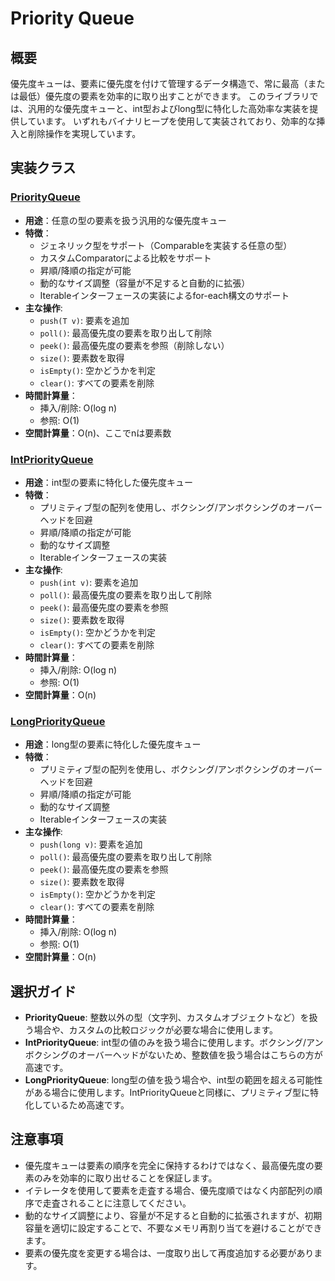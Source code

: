 # Priority Queue

## 概要

優先度キューは、要素に優先度を付けて管理するデータ構造で、常に最高（または最低）優先度の要素を効率的に取り出すことができます。
このライブラリでは、汎用的な優先度キューと、int型およびlong型に特化した高効率な実装を提供しています。
いずれもバイナリヒープを使用して実装されており、効率的な挿入と削除操作を実現しています。

## 実装クラス

### [PriorityQueue](./src/PriorityQueue.java)

- **用途**：任意の型の要素を扱う汎用的な優先度キュー
- **特徴**：
	- ジェネリック型をサポート（Comparable<T>を実装する任意の型）
	- カスタムComparatorによる比較をサポート
	- 昇順/降順の指定が可能
	- 動的なサイズ調整（容量が不足すると自動的に拡張）
	- Iterableインターフェースの実装によるfor-each構文のサポート
- **主な操作**:
	- `push(T v)`: 要素を追加
	- `poll()`: 最高優先度の要素を取り出して削除
	- `peek()`: 最高優先度の要素を参照（削除しない）
	- `size()`: 要素数を取得
	- `isEmpty()`: 空かどうかを判定
	- `clear()`: すべての要素を削除
- **時間計算量**：
	- 挿入/削除: O(log n)
	- 参照: O(1)
- **空間計算量**：O(n)、ここでnは要素数

### [IntPriorityQueue](./src/IntPriorityQueue.java)

- **用途**：int型の要素に特化した優先度キュー
- **特徴**：
	- プリミティブ型の配列を使用し、ボクシング/アンボクシングのオーバーヘッドを回避
	- 昇順/降順の指定が可能
	- 動的なサイズ調整
	- Iterableインターフェースの実装
- **主な操作**:
	- `push(int v)`: 要素を追加
	- `poll()`: 最高優先度の要素を取り出して削除
	- `peek()`: 最高優先度の要素を参照
	- `size()`: 要素数を取得
	- `isEmpty()`: 空かどうかを判定
	- `clear()`: すべての要素を削除
- **時間計算量**：
	- 挿入/削除: O(log n)
	- 参照: O(1)
- **空間計算量**：O(n)

### [LongPriorityQueue](./src/LongPriorityQueue.java)

- **用途**：long型の要素に特化した優先度キュー
- **特徴**：
	- プリミティブ型の配列を使用し、ボクシング/アンボクシングのオーバーヘッドを回避
	- 昇順/降順の指定が可能
	- 動的なサイズ調整
	- Iterableインターフェースの実装
- **主な操作**:
	- `push(long v)`: 要素を追加
	- `poll()`: 最高優先度の要素を取り出して削除
	- `peek()`: 最高優先度の要素を参照
	- `size()`: 要素数を取得
	- `isEmpty()`: 空かどうかを判定
	- `clear()`: すべての要素を削除
- **時間計算量**：
	- 挿入/削除: O(log n)
	- 参照: O(1)
- **空間計算量**：O(n)

## 選択ガイド

- **PriorityQueue<T>**: 整数以外の型（文字列、カスタムオブジェクトなど）を扱う場合や、カスタムの比較ロジックが必要な場合に使用します。
- **IntPriorityQueue**: int型の値のみを扱う場合に使用します。ボクシング/アンボクシングのオーバーヘッドがないため、整数値を扱う場合はこちらの方が高速です。
- **LongPriorityQueue**: long型の値を扱う場合や、int型の範囲を超える可能性がある場合に使用します。IntPriorityQueueと同様に、プリミティブ型に特化しているため高速です。

## 注意事項

- 優先度キューは要素の順序を完全に保持するわけではなく、最高優先度の要素のみを効率的に取り出せることを保証します。
- イテレータを使用して要素を走査する場合、優先度順ではなく内部配列の順序で走査されることに注意してください。
- 動的なサイズ調整により、容量が不足すると自動的に拡張されますが、初期容量を適切に設定することで、不要なメモリ再割り当てを避けることができます。
- 要素の優先度を変更する場合は、一度取り出して再度追加する必要があります。
